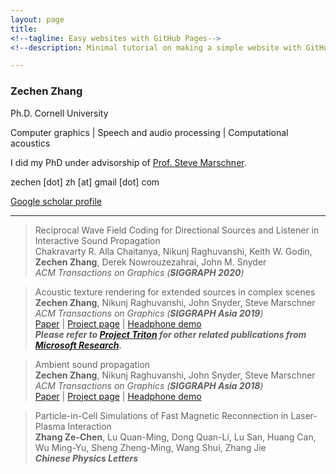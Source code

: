 ```yaml
---
layout: page
title: 
<!--tagline: Easy websites with GitHub Pages-->
<!--description: Minimal tutorial on making a simple website with GitHub Pages-->

---
```


### Zechen Zhang

Ph.D. Cornell University

Computer graphics 
| 
Speech and audio processing
|
Computational acoustics 

I did my PhD under advisorship of [Prof. Steve Marschner](https://www.cs.cornell.edu/~srm/).  

zechen [dot] zh [at] gmail [dot] com

[Google scholar profile](https://scholar.google.com/citations?hl=en&user=RBDHu9UAAAAJ&view_op=list_works&sortby=pubdate)

---

> Reciprocal Wave Field Coding for Directional Sources and Listener in Interactive Sound Propagation </br> 
> Chakravarty R. Alla Chaitanya, Nikunj Raghuvanshi, Keith W. Godin, **Zechen Zhang**, Derek Nowrouzezahrai, John M. Snyder </br> 
> *ACM Transactions on Graphics (**SIGGRAPH 2020**)*  

> Acoustic texture rendering for extended sources in complex scenes  
> **Zechen Zhang**, Nikunj Raghuvanshi, John Snyder, Steve Marschner  
> *ACM Transactions on Graphics (**SIGGRAPH Asia 2019**)*  
[Paper](http://www.cs.cornell.edu/projects/ambientsound/acoustictexture/SAsia2019AcousticTexture.pdf)
|
[Project page](http://www.cs.cornell.edu/projects/ambientsound/acoustictexture) 
| 
[Headphone demo](https://youtu.be/kJrdjVx76jQ)  
***Please refer to [Project Triton](https://www.microsoft.com/en-us/research/project/project-triton/#!publications) for other related publications from [Microsoft Research](https://www.microsoft.com/en-us/research/).***

> Ambient sound propagation  
> **Zechen Zhang**, Nikunj Raghuvanshi, John Snyder, Steve Marschner  
> *ACM Transactions on Graphics (**SIGGRAPH Asia 2018**)*  
[Paper](http://www.cs.cornell.edu/projects/ambientsound/SAsia-2018-ambient2.pdf)
|
[Project page](http://www.cs.cornell.edu/projects/ambientsound) 
| 
[Headphone demo](https://vimeo.com/292495561)

> Particle-in-Cell Simulations of Fast Magnetic Reconnection in Laser-Plasma Interaction  
> **Zhang Ze-Chen**, Lu Quan-Ming, Dong Quan-Li, Lu San, Huang Can, Wu Ming-Yu, Sheng Zheng-Ming, Wang Shui, Zhang Jie  
> ***Chinese Physics Letters***  

<!--
![Feynman EM note](https://github.com/zechenz/zechenz.github.io/blob/master/_figure/FeynmanEM.jpg?raw=true)

*Photo credit: [feynmanlectures.caltech.edu](https://feynmanlectures.caltech.edu)*
-->
